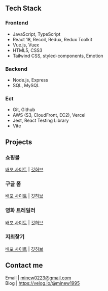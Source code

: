 ## Tech Stack
### Frontend
- JavaScript, TypeScript  
- React 18, Recoil, Redux, Redux Toolkit  
- Vue.js, Vuex  
- HTML5, CSS3  
- Tailwind CSS, styled-components, Emotion  

### Backend
- Node.js, Express  
- SQL, MySQL  

### Ect
- Git, Github  
- AWS (S3, CloudFront, EC2), Vercel  
- Jest, React Testing Library  
- Vite  

## Projects
### 쇼핑몰
[배포 사이트](https://mmm-e-commerce.chloemin.com) | [깃허브](https://github.com/MINYUKYUNG/react-e-commerce-site)

### 구글 폼
[배포 사이트](https://custom-surveys.chloemin.com) | [깃허브](https://github.com/MINYUKYUNG/custom-surveys)

### 영화 트레일러
[배포 사이트](https://movie-theater.chloemin.com) | [깃허브](https://github.com/MINYUKYUNG/movie-theater)

### 지뢰찾기
[배포 사이트](https://minesweeper-chi-khaki.vercel.app) | [깃허브](https://github.com/MINYUKYUNG/redux-toolkit-project-m)  

## Contact me
Email | minew0223@gmail.com  
Blog | https://velog.io/@minew1995  

